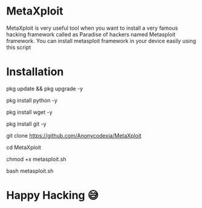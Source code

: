 # MetaXploit
MetaXploit is very useful tool when you want to install a very famous hacking framework called as Paradise of hackers named Metasploit framework. You can install metasploit framework in your device easily using this script

# Installation
pkg update && pkg upgrade -y

pkg install python -y

pkg install wget -y

pkg install git -y

git clone https://github.com/Anonycodexia/MetaXploit

cd MetaXploit

chmod +x metasploit.sh

bash metasploit.sh

# Happy Hacking 😅
